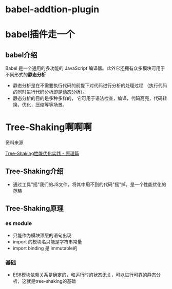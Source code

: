 # babel-addtion-plugin


babel插件走一个
===

babel介绍
---
 Babel 是一个通用的多功能的 JavaScript 编译器。此外它还拥有众多模块可用于不同形式的**静态分析**
- 静态分析是在不需要执行代码的前提下对代码进行分析的处理过程 （执行代码的同时进行代码分析即是动态分析）。 
- 静态分析的目的是多种多样的， 它可用于语法检查，编译，代码高亮，代码转换，优化，压缩等等场景。




Tree-Shaking啊啊啊
==

资料来源

[Tree-Shaking性能优化实践 - 原理篇](https://zhuanlan.zhihu.com/p/32554436)


Tree-Shaking介绍
---
- 通过工具"摇"我们的JS文件，将其中用不到的代码"摇"掉，是一个性能优化的范畴

Tree-Shaking原理
---
### es module
- 只能作为模块顶层的语句出现
- import 的模块名只能是字符串常量
- import binding 是 immutable的
### 基础
- ES6模块依赖关系是确定的，和运行时的状态无关，可以进行可靠的静态分析，这就是tree-shaking的基础
